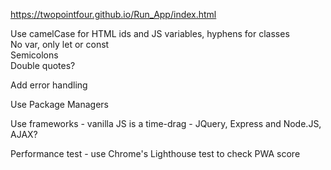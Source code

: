 https://twopointfour.github.io/Run_App/index.html 

Use camelCase for HTML ids and JS variables, hyphens for classes  
No var, only let or const  
Semicolons  
Double quotes?

Add error handling

Use Package Managers

Use frameworks - vanilla JS is a time-drag - JQuery, Express and Node.JS, AJAX?

Performance test - use Chrome's Lighthouse test to check PWA score
